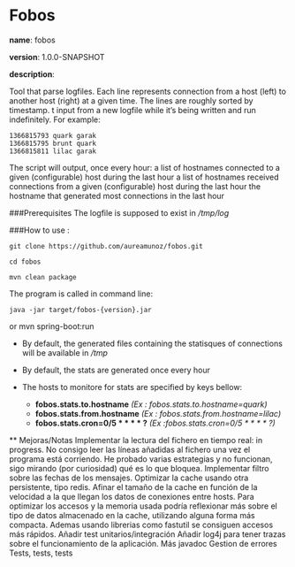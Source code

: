 # Fobos
**name**: fobos

**version**: 1.0.0-SNAPSHOT

**description**:

Tool that parse logfiles. Each line represents connection from a host (left) to another host (right) at a given time. The lines are roughly sorted by timestamp.
t input from a new logfile while it’s being written and run indefinitely.
For example:

    1366815793 quark garak
    1366815795 brunt quark
    1366815811 lilac garak

The script will output, once every hour:
a list of hostnames connected to a given (configurable) host during the last hour
a list of hostnames received connections from a given (configurable) host during the last hour the hostname that generated most connections in the last hour

###Prerequisites
The logfile is supposed to exist in _/tmp/log_

###How to use :

    git clone https://github.com/aureamunoz/fobos.git

    cd fobos

    mvn clean package

The program is called in command line:

    java -jar target/fobos-{version}.jar
or
    mvn spring-boot:run

* By default, the generated files containing the statisques of connections will be available in _/tmp_
* By default, the stats are generated once every hour

* The hosts to monitore for stats are specified by keys bellow:
    * **fobos.stats.to.hostname** *(Ex : fobos.stats.to.hostname=quark)*
    * **fobos.stats.from.hostname** *(Ex : fobos.stats.from.hostname=lilac)*
    * **fobos.stats.cron=0/5 * * * * ?** *(Ex :fobos.stats.cron=0/5 * * * * ?)*


** Mejoras/Notas
Implementar la lectura del fichero en tiempo real: in progress. No consigo leer las líneas añadidas al fichero una
vez el programa está corriendo. He probado varias estrategias y no funcionan, sigo mirando (por curiosidad) qué es lo
que bloquea.
Implementar filtro sobre las fechas de los mensajes.
Optimizar la cache usando otra persistente, tipo redis.
Afinar el tamaño de la cache en función de la velocidad a la que llegan los datos de conexiones entre hosts.
Para optimizar los accesos y la memoria usada podría reflexionar más sobre el tipo de datos almacenado en la cache,
utilizando alguna forma más compacta. Ademas usando librerias como fastutil se consiguen accesos más rápidos.
Añadir test unitarios/integración
Añadir log4j para tener trazas sobre el funcionamiento de la aplicación.
Más javadoc
Gestion de errores
Tests, tests, tests
